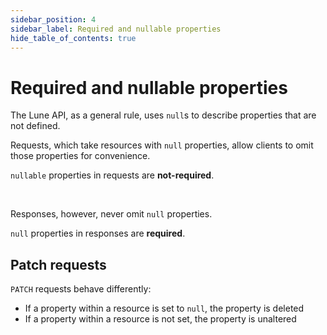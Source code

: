 ```yaml
---
sidebar_position: 4
sidebar_label: Required and nullable properties
hide_table_of_contents: true
---
```


# Required and nullable properties

The Lune API, as a general rule, uses `null`s to describe properties that are not defined.

Requests, which take resources with `null` properties, allow clients to omit those properties for convenience.

`nullable` properties in requests are **not-required**.

<br />

Responses, however, never omit `null` properties.

`null` properties in responses are **required**.


## Patch requests

`PATCH` requests behave differently:

* If a property within a resource is set to `null`, the property is deleted
* If a property within a resource is not set, the property is unaltered
